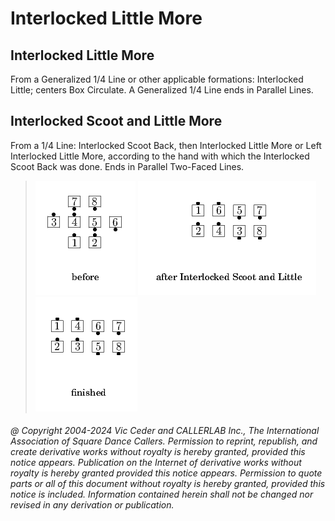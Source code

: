 # Interlocked Little More

## Interlocked Little More

From a Generalized 1/4 Line or other applicable formations:
Interlocked Little; centers Box Circulate. A Generalized 1/4 Line
ends in Parallel Lines.

## Interlocked Scoot and Little More

From a 1/4 Line: Interlocked Scoot Back, then Interlocked
Little More or Left Interlocked Little More, according to the hand
with which the Interlocked Scoot Back was done. Ends in Parallel
Two-Faced Lines.

> 
> ![alt](interlocked_little_more-1.png)
> ![alt](interlocked_little_more-2.png)
> ![alt](interlocked_little_more-3.png)
> 

###### @ Copyright 2004-2024 Vic Ceder and CALLERLAB Inc., The International Association of Square Dance Callers. Permission to reprint, republish, and create derivative works without royalty is hereby granted, provided this notice appears. Publication on the Internet of derivative works without royalty is hereby granted provided this notice appears. Permission to quote parts or all of this document without royalty is hereby granted, provided this notice is included. Information contained herein shall not be changed nor revised in any derivation or publication.
